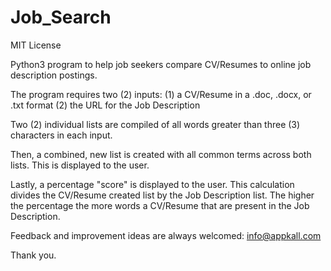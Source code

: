 # Job_Search

MIT License

Python3 program to help job seekers compare CV/Resumes to online job description postings.

The program requires two (2) inputs:
  (1) a CV/Resume in a .doc, .docx, or .txt format
  (2) the URL for the Job Description

Two (2) individual lists are compiled of all words greater than three (3) characters in each input.

Then, a combined, new list is created with all common terms across both lists.  This is displayed to the user.

Lastly, a percentage "score" is displayed to the user.  This calculation divides the CV/Resume created list by the Job Description list.  The higher the percentage the more words a CV/Resume that are present in the Job Description.

Feedback and improvement ideas are always welcomed: info@appkall.com

Thank you.
